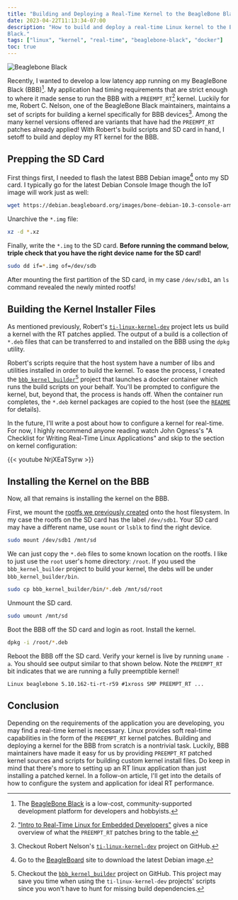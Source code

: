 ```yaml
---
title: "Building and Deploying a Real-Time Kernel to the BeagleBone Black"
date: 2023-04-22T11:13:34-07:00
description: "How to build and deploy a real-time Linux kernel to the BeagleBone
Black."
tags: ["linux", "kernel", "real-time", "beaglebone-black", "docker"]
toc: true
---
```


![Beaglebone Black](/posts/building-and-deploying-a-real-time-kernel-to-the-beaglebone-black/bbb.png)

Recently, I wanted to develop a low latency app running on my BeagleBone Black
(BBB)[^1]. My application had timing requirements that are strict enough to
where it made sense to run the BBB with a `PREEMPT_RT`[^2] kernel. Luckily for
me, Robert C. Nelson, one of the BeagleBone Black maintainers, maintains a set
of scripts for building a kernel specifically for BBB devices[^3]. Among the
many kernel versions offered are variants that have had the `PREEMPT_RT` patches
already applied! With Robert's build scripts and SD card in hand, I setoff to
build and deploy my RT kernel for the BBB.

## Prepping the SD Card

First things first, I needed to flash the latest BBB Debian image[^4] onto my SD
card. I typically go for the latest Debian Console Image though the IoT image
will work just as well:
```bash
wget https://debian.beagleboard.org/images/bone-debian-10.3-console-armhf-2020-04-06-1gb.img.xz
```

Unarchive the `*.img` file:
```bash
xz -d *.xz
```

Finally, write the `*.img` to the SD card. **Before running the command below,
triple check that you have the right device name for the SD card!**
```bash
sudo dd if=*.img of=/dev/sdb
```

After mounting the first partition of the SD card, in my case `/dev/sdb1`, an
`ls` command revealed the newly minted rootfs!

## Building the Kernel Installer Files

As mentioned previously, Robert's [`ti-linux-kernel-dev`][3] project lets us
build a kernel with the RT patches applied. The output of a build is a
collection of `*.deb` files that can be transferred to and installed on the BBB
using the `dpkg` utility.

Robert's scripts require that the host system have a number of libs and
utilities installed in order to build the kernel. To ease the process, I created
the [`bbb_kernel_builder`][5][^5] project that launches a docker container which
runs the build scripts on your behalf. You'll be prompted to configure the
kernel, but, beyond that, the process is hands off. When the container run
completes, the `*.deb` kernel packages are copied to the host (see the
[`README`][6] for details).

In the future, I'll write a post about how to configure a kernel for real-time.
For now, I highly recommend anyone reading watch John Ogness's "A Checklist for
Writing Real-Time Linux Applications" and skip to the section on kernel
configuration:

{{< youtube NrjXEaTSyrw >}}

## Installing the Kernel on the BBB

Now, all that remains is installing the kernel on the BBB.

First, we mount the [rootfs we previously created](#prepping-the-sd-card) onto
the host filesystem. In my case the rootfs on the SD card has the label
`/dev/sdb1`. Your SD card may have a different name, use `mount` or `lsblk` to
find the right device.
```bash
sudo mount /dev/sdb1 /mnt/sd
```

We can just copy the `*.deb` files to some known location on the rootfs. I like
to just use the `root` user's home directory: `/root`. If you used the
`bbb_kernel_builder` project to build your kernel, the debs will be under
`bbb_kernel_builder/bin`.
```bash
sudo cp bbb_kernel_builder/bin/*.deb /mnt/sd/root
```

Unmount the SD card.
```bash
sudo umount /mnt/sd
```

Boot the BBB off the SD card and login as root. Install the kernel.
```bash
dpkg -i /root/*.deb
```

Reboot the BBB off the SD card. Verify your kernel is live by running `uname
-a`. You should see output similar to that shown below. Note the `PREEMPT_RT`
bit indicates that we are running a fully preemptible kernel!

```text
Linux beaglebone 5.10.162-ti-rt-r59 #1xross SMP PREEMPT_RT ...
```

## Conclusion

Depending on the requirements of the application you are developing, you may
find a real-time kernel is necessary. Linux provides soft real-time capabilities
in the form of the `PREEMPT_RT` kernel patches. Building and deploying a kernel
for the BBB from scratch is a nontrivial task. Luckily, BBB maintainers have
made it easy for us by providing `PREEMPT_RT` patched kernel sources and
scripts for building custom kernel install files. Do keep in mind that
there's more to setting up an RT linux application than just installing a
patched kernel. In a follow-on article, I'll get into the details of how to
configure the system and application for ideal RT performance.

[1]: https://beagleboard.org/black
[2]: https://www.linuxfoundation.org/blog/blog/intro-to-real-time-linux-for-embedded-developers
[3]: https://github.com/RobertCNelson/ti-linux-kernel-dev/tree/5.10.162-ti-rt-r59
[4]: https://beagleboard.org/latest-images
[5]: https://github.com/ivan-guerra/bbb_kernel_builder
[6]: https://github.com/ivan-guerra/bbb_kernel_builder/blob/master/README.md

[^1]: The [BeagleBone Black][1] is a low-cost, community-supported development
    platform for developers and hobbyists.
[^2]: ["Intro to Real-Time Linux for Embedded Developers"][2] gives a nice
    overview of what the `PREEMPT_RT` patches bring to the table.
[^3]: Checkout Robert Nelson's [`ti-linux-kernel-dev`][3] project on GitHub.
[^4]: Go to the [BeagleBoard][4] site to download the latest Debian image.
[^5]: Checkout the [`bbb_kernel_builder`][5] project on GitHub. This project may
    save you time when using the `ti-linux-kernel-dev` projects' scripts since
    you won't have to hunt for missing build dependencies.
